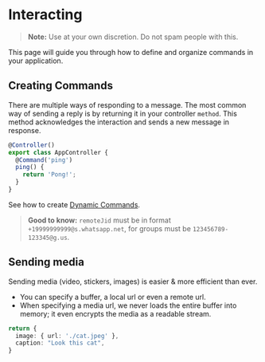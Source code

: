 # Interacting

> **Note:** Use at your own discretion. Do not spam people with this.

This page will guide you through how to define and organize commands in your application.

## Creating Commands
There are multiple ways of responding to a message. The most common way of sending a reply is by returning it in your controller `method`. This method acknowledges the interaction and sends a new message in response.

```ts
@Controller()
export class AppController {
  @Command('ping')
  ping() {
    return 'Pong!';
  }
}
```

See how to create [Dynamic Commands](/building-your-application/dynamic-commands).

> **Good to know:** `remoteJid` must be in format `+19999999999@s.whatsapp.net`, for groups must be `123456789-123345@g.us`.

## Sending media
Sending media (video, stickers, images) is easier & more efficient than ever.

* You can specify a buffer, a local url or even a remote url.
* When specifying a media url, we never loads the entire buffer into memory; it even encrypts the media as a readable stream.

```ts
return {
  image: { url: './cat.jpeg' },
  caption: "Look this cat",
}
```